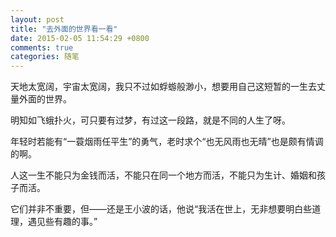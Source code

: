```yaml
---
layout: post
title: "去外面的世界看一看"
date: 2015-02-05 11:54:29 +0800
comments: true
categories: 随笔
---
```

天地太宽阔，宇宙太宽阔，我只不过如蜉蝣般渺小，想要用自己这短暂的一生去丈量外面的世界。

明知如飞蛾扑火，可只要有过梦，有过这一段路，就是不同的人生了呀。

年轻时若能有“一蓑烟雨任平生”的勇气，老时求个“也无风雨也无晴”也是颇有情调的啊。

人这一生不能只为金钱而活，不能只在同一个地方而活，不能只为生计、婚姻和孩子而活。

它们并非不重要，但——还是王小波的话，他说“我活在世上，无非想要明白些道理，遇见些有趣的事。”
